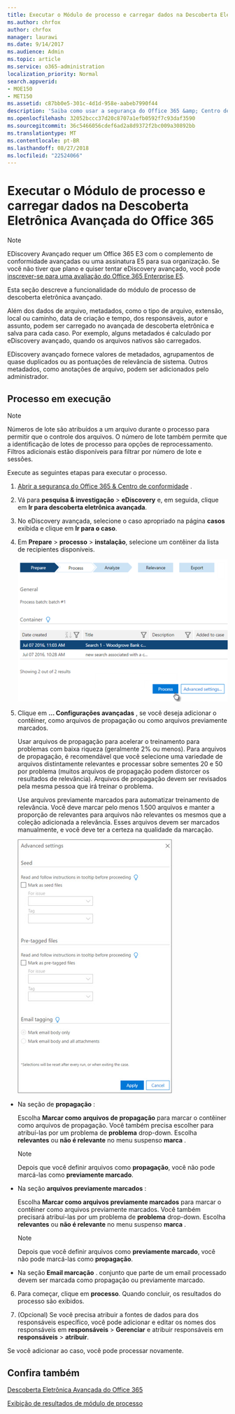 ```yaml
---
title: Executar o Módulo de processo e carregar dados na Descoberta Eletrônica Avançada do Office 365
ms.author: chrfox
author: chrfox
manager: laurawi
ms.date: 9/14/2017
ms.audience: Admin
ms.topic: article
ms.service: o365-administration
localization_priority: Normal
search.appverid:
- MOE150
- MET150
ms.assetid: c87bb0e5-301c-4d1d-958e-aabeb7990f44
description: 'Saiba como usar a segurança do Office 365 &amp; Centro de conformidade para acessar o eDiscovery avançadas do Office 365 e execute o módulo de processo para uma ocorrência.  '
ms.openlocfilehash: 32052bccc37d20c8707a1efb0592f7c93daf3590
ms.sourcegitcommit: 36c5466056cdef6ad2a8d9372f2bc009a30892bb
ms.translationtype: MT
ms.contentlocale: pt-BR
ms.lasthandoff: 08/27/2018
ms.locfileid: "22524066"
---
```

# <a name="run-the-process-module-and-load-data-in-office-365-advanced-ediscovery"></a>Executar o Módulo de processo e carregar dados na Descoberta Eletrônica Avançada do Office 365

> [!NOTE]
> EDiscovery Avançado requer um Office 365 E3 com o complemento de conformidade avançadas ou uma assinatura E5 para sua organização. Se você não tiver que plano e quiser tentar eDiscovery avançado, você pode [inscrever-se para uma avaliação do Office 365 Enterprise E5](https://go.microsoft.com/fwlink/p/?LinkID=698279). 
  
Esta seção descreve a funcionalidade do módulo de processo de descoberta eletrônica avançado. 
  
Além dos dados de arquivo, metadados, como o tipo de arquivo, extensão, local ou caminho, data de criação e tempo, dos responsáveis, autor e assunto, podem ser carregado no avançada de descoberta eletrônica e salva para cada caso. Por exemplo, alguns metadados é calculado por eDiscovery avançado, quando os arquivos nativos são carregados. 
  
EDiscovery avançado fornece valores de metadados, agrupamentos de quase duplicados ou as pontuações de relevância de sistema. Outros metadados, como anotações de arquivo, podem ser adicionados pelo administrador. 
  
## <a name="running-process"></a>Processo em execução

> [!NOTE]
> Números de lote são atribuídos a um arquivo durante o processo para permitir que o controle dos arquivos. O número de lote também permite que a identificação de lotes de processo para opções de reprocessamento. Filtros adicionais estão disponíveis para filtrar por número de lote e sessões. 
  
Execute as seguintes etapas para executar o processo.
  
1. [Abrir a segurança do Office 365 &amp; Centro de conformidade](go-to-the-securitycompliance-center.md) . 
    
2. Vá para **pesquisa &amp; investigação** \> **eDiscovery** e, em seguida, clique em **Ir para descoberta eletrônica avançada**.
    
3. No eDiscovery avançada, selecione o caso apropriado na página **casos** exibida e clique em **Ir para o caso**.
    
4. Em **Prepare** \> **processo** \> **instalação**, selecione um contêiner da lista de recipientes disponíveis.
    
    ![Clique em processar para adicionar os resultados da pesquisa ao caso](media/50bdc55c-d378-4881-b302-31ef785fa359.png)
  
5. Clique em **… Configurações avançadas** , se você deseja adicionar o contêiner, como arquivos de propagação ou como arquivos previamente marcados. 
    
    Usar arquivos de propagação para acelerar o treinamento para problemas com baixa riqueza (geralmente 2% ou menos). Para arquivos de propagação, é recomendável que você selecione uma variedade de arquivos distintamente relevantes e processar sobre sementes 20 e 50 por problema (muitos arquivos de propagação podem distorcer os resultados de relevância). Arquivos de propagação devem ser revisados pela mesma pessoa que irá treinar o problema.
    
    Use arquivos previamente marcados para automatizar treinamento de relevância. Você deve marcar pelo menos 1.500 arquivos e manter a proporção de relevantes para arquivos não relevantes os mesmos que a coleção adicionada a relevância. Esses arquivos devem ser marcados manualmente, e você deve ter a certeza na qualidade da marcação.
    
    ![Captura de tela de avançadas a página de configurações de processamento de arquivos em lotes](media/3c25cb78-4484-41e5-bd34-3753c7ab6cf2.jpg)
  
  - Na seção de **propagação** : 
    
    Escolha **Marcar como arquivos de propagação** para marcar o contêiner como arquivos de propagação. Você também precisa escolher para atribuí-las por um problema de **problema** drop-down. Escolha **relevantes** ou **não é relevante** no menu suspenso **marca** . 
    
    > [!NOTE]
    > Depois que você definir arquivos como **propagação**, você não pode marcá-las como **previamente marcado**. 
  
  - Na seção **arquivos previamente marcados** : 
    
    Escolha **Marcar como arquivos previamente marcados** para marcar o contêiner como arquivos previamente marcados. Você também precisará atribuí-las por um problema de **problema** drop-down. Escolha **relevantes** ou **não é relevante** no menu suspenso **marca** . 
    
    > [!NOTE]
    > Depois que você definir arquivos como **previamente marcado**, você não pode marcá-las como **propagação**. 
  
  - Na seção **Email marcação** . conjunto que parte de um email processado devem ser marcada como propagação ou previamente marcado. 
    
6. Para começar, clique em **processo**. Quando concluir, os resultados do processo são exibidos.
    
7. (Opcional) Se você precisa atribuir a fontes de dados para dos responsáveis específico, você pode adicionar e editar os nomes dos responsáveis em **responsáveis** \> **Gerenciar** e atribuir responsáveis em **responsáveis** \> **atribuir**. 
    
Se você adicionar ao caso, você pode processar novamente.
  
## <a name="see-also"></a>Confira também

[Descoberta Eletrônica Avançada do Office 365](office-365-advanced-ediscovery.md)
  
[Exibição de resultados de módulo de processo](view-process-module-results-in-advanced-ediscovery.md)

